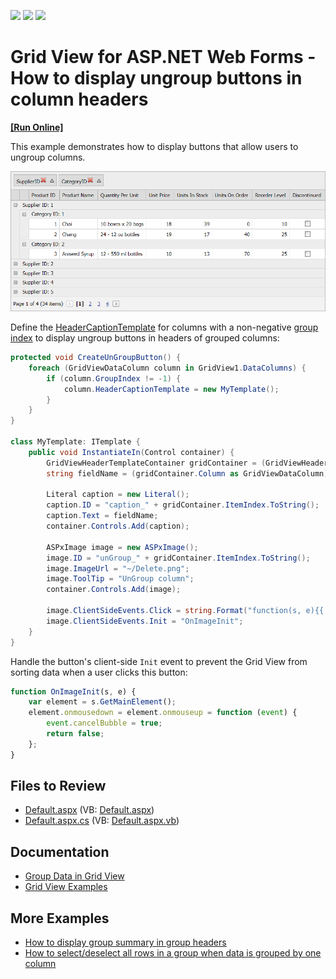 <!-- default badges list -->
![](https://img.shields.io/endpoint?url=https://codecentral.devexpress.com/api/v1/VersionRange/128533579/13.2.7%2B)
[![](https://img.shields.io/badge/Open_in_DevExpress_Support_Center-FF7200?style=flat-square&logo=DevExpress&logoColor=white)](https://supportcenter.devexpress.com/ticket/details/E5149)
[![](https://img.shields.io/badge/📖_How_to_use_DevExpress_Examples-e9f6fc?style=flat-square)](https://docs.devexpress.com/GeneralInformation/403183)
<!-- default badges end -->
# Grid View for ASP.NET Web Forms - How to display ungroup buttons in column headers
<!-- run online -->
**[[Run Online]](https://codecentral.devexpress.com/e5149/)**
<!-- run online end -->
This example demonstrates how to display buttons that allow users to ungroup columns.

![Display Ungroup Buttons](result.png)

Define the [HeaderCaptionTemplate](https://docs.devexpress.com/AspNet/DevExpress.Web.GridViewColumn.HeaderCaptionTemplate) for columns with a non-negative [group index](https://docs.devexpress.com/AspNet/DevExpress.Web.GridViewDataColumn.GroupIndex) to display ungroup buttons in headers of grouped columns:

```cs
protected void CreateUnGroupButton() { 
    foreach (GridViewDataColumn column in GridView1.DataColumns) {
        if (column.GroupIndex != -1) {
            column.HeaderCaptionTemplate = new MyTemplate();
        }
    } 
}

class MyTemplate: ITemplate {
    public void InstantiateIn(Control container) {
        GridViewHeaderTemplateContainer gridContainer = (GridViewHeaderTemplateContainer)container;
        string fieldName = (gridContainer.Column as GridViewDataColumn).FieldName;

        Literal caption = new Literal();
        caption.ID = "caption_" + gridContainer.ItemIndex.ToString();
        caption.Text = fieldName;
        container.Controls.Add(caption);

        ASPxImage image = new ASPxImage();
        image.ID = "unGroup_" + gridContainer.ItemIndex.ToString();
        image.ImageUrl = "~/Delete.png";
        image.ToolTip = "UnGroup column";
        container.Controls.Add(image);

        image.ClientSideEvents.Click = string.Format("function(s, e){{ gridView.UnGroup ('{0}'); }}", fieldName);
        image.ClientSideEvents.Init = "OnImageInit";
    }
}
```

Handle the button's client-side `Init` event to prevent the Grid View from sorting data when a user clicks this button:

```js
function OnImageInit(s, e) {
    var element = s.GetMainElement();
    element.onmousedown = element.onmouseup = function (event) {
        event.cancelBubble = true;
        return false;
    };
}
```

## Files to Review

* [Default.aspx](./CS/WebSite/Default.aspx) (VB: [Default.aspx](./VB/WebSite/Default.aspx))
* [Default.aspx.cs](./CS/WebSite/Default.aspx.cs) (VB: [Default.aspx.vb](./VB/WebSite/Default.aspx.vb))

## Documentation

- [Group Data in Grid View](https://docs.devexpress.com/AspNet/3715/components/grid-view/concepts/group-data)
- [Grid View Examples](https://docs.devexpress.com/AspNet/3768/components/grid-view/examples)

## More Examples

- [How to display group summary in group headers](https://github.com/DevExpress-Examples/asp-net-web-forms-grid-display-group-summary-in-group-headers)
- [How to select/deselect all rows in a group when data is grouped by one column](https://github.com/DevExpress-Examples/asp-net-web-forms-gridview-select-deselect-all-rows-in-a-group)
